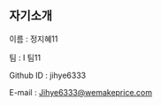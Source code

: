 자기소개
------------------
이름 : 정지혜11

팀 : I 팀11

Github ID : jihye6333

E-mail : Jihye6333@wemakeprice.com

